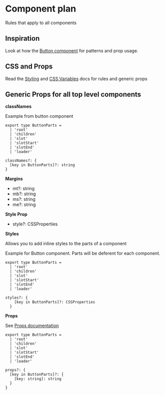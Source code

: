 # Component plan

Rules that apply to all components

## Inspiration

Look at how the [Button component](../button/) for patterns and prop usage.

## CSS and Props

Read the [Styling](../../../../apps/docs/docs/GetStarted/Customization/styling.md) and [CSS Variables](../../../../apps/docs/docs/GetStarted/Customization/cssVariables.md) docs for rules and generic props

## Generic Props for all top level components

**classNames**

Example from button component

```
export type ButtonParts =
  | 'root'
  | 'children'
  | 'slot'
  | 'slotStart'
  | 'slotEnd'
  | 'loader'

classNames?: {
  [key in ButtonParts]?: string
}
```

**Margins**

- mt?: string
- mb?: string
- ms?: string
- me?: string

**Style Prop**

- style?: CSSProperties

**Styles**

Allows you to add inline styles to the parts of a component

Example for Button component. Parts will be deferent for each component.

```
export type ButtonParts =
  | 'root'
  | 'children'
  | 'slot'
  | 'slotStart'
  | 'slotEnd'
  | 'loader'

styles?: {
    [key in ButtonParts]?: CSSProperties
  }
```

**Props**

See [Props documentation](../../../../apps/docs/docs/GetStarted/Customization/props.md)

```
export type ButtonParts =
  | 'root'
  | 'children'
  | 'slot'
  | 'slotStart'
  | 'slotEnd'
  | 'loader'

props?: {
  [key in ButtonParts]?: {
    [key: string]: string
  }
}
```
